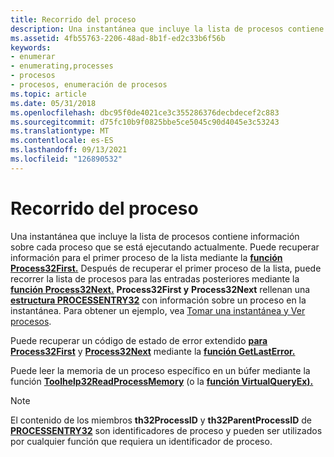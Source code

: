 ```yaml
---
title: Recorrido del proceso
description: Una instantánea que incluye la lista de procesos contiene información sobre cada proceso que se está ejecutando actualmente.
ms.assetid: 4fb55763-2206-48ad-8b1f-ed2c33b6f56b
keywords:
- enumerar
- enumerating,processes
- procesos
- procesos, enumeración de procesos
ms.topic: article
ms.date: 05/31/2018
ms.openlocfilehash: dbc95f0de4021ce3c355286376decbdecef2c883
ms.sourcegitcommit: d75fc10b9f0825bbe5ce5045c90d4045e3c53243
ms.translationtype: MT
ms.contentlocale: es-ES
ms.lasthandoff: 09/13/2021
ms.locfileid: "126890532"
---
```

# <a name="process-walking"></a>Recorrido del proceso

Una instantánea que incluye la lista de procesos contiene información sobre cada proceso que se está ejecutando actualmente. Puede recuperar información para el primer proceso de la lista mediante la [**función Process32First.**](/windows/desktop/api/TlHelp32/nf-tlhelp32-process32first) Después de recuperar el primer proceso de la lista, puede recorrer la lista de procesos para las entradas posteriores mediante la [**función Process32Next.**](/windows/desktop/api/TlHelp32/nf-tlhelp32-process32next) **Process32First y** **Process32Next** rellenan una [**estructura PROCESSENTRY32**](/windows/win32/api/tlhelp32/ns-tlhelp32-processentry32) con información sobre un proceso en la instantánea. Para obtener un ejemplo, vea [Tomar una instantánea y Ver procesos](taking-a-snapshot-and-viewing-processes.md).

Puede recuperar un código de estado de error extendido [**para Process32First**](/windows/desktop/api/TlHelp32/nf-tlhelp32-process32first) y [**Process32Next**](/windows/desktop/api/TlHelp32/nf-tlhelp32-process32next) mediante la [**función GetLastError.**](/windows/desktop/api/errhandlingapi/nf-errhandlingapi-getlasterror)

Puede leer la memoria de un proceso específico en un búfer mediante la función [**Toolhelp32ReadProcessMemory**](/windows/desktop/api/TlHelp32/nf-tlhelp32-toolhelp32readprocessmemory) (o la [**función VirtualQueryEx).**](/windows/desktop/api/memoryapi/nf-memoryapi-virtualqueryex)

> [!Note]  
> El contenido de los miembros **th32ProcessID** y **th32ParentProcessID** de [**PROCESSENTRY32**](/windows/win32/api/tlhelp32/ns-tlhelp32-processentry32) son identificadores de proceso y pueden ser utilizados por cualquier función que requiera un identificador de proceso.

 

 

 